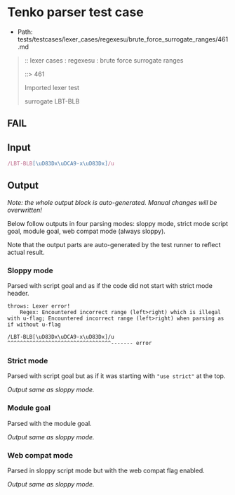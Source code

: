 # Tenko parser test case

- Path: tests/testcases/lexer_cases/regexesu/brute_force_surrogate_ranges/461.md

> :: lexer cases : regexesu : brute force surrogate ranges
>
> ::> 461
>
> Imported lexer test
>
> surrogate LBT-BLB

## FAIL

## Input

`````js
/LBT-BLB[\uD83Dx\uDCA9-x\uD83Dx]/u
`````

## Output

_Note: the whole output block is auto-generated. Manual changes will be overwritten!_

Below follow outputs in four parsing modes: sloppy mode, strict mode script goal, module goal, web compat mode (always sloppy).

Note that the output parts are auto-generated by the test runner to reflect actual result.

### Sloppy mode

Parsed with script goal and as if the code did not start with strict mode header.

`````
throws: Lexer error!
    Regex: Encountered incorrect range (left>right) which is illegal with u-flag; Encountered incorrect range (left>right) when parsing as if without u-flag

/LBT-BLB[\uD83Dx\uDCA9-x\uD83Dx]/u
^^^^^^^^^^^^^^^^^^^^^^^^^^^^^^^^^------- error
`````

### Strict mode

Parsed with script goal but as if it was starting with `"use strict"` at the top.

_Output same as sloppy mode._

### Module goal

Parsed with the module goal.

_Output same as sloppy mode._

### Web compat mode

Parsed in sloppy script mode but with the web compat flag enabled.

_Output same as sloppy mode._
